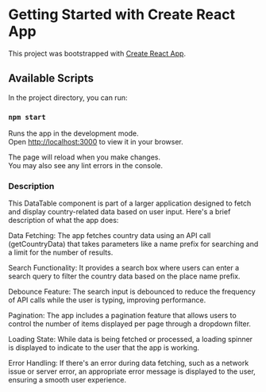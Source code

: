 # Getting Started with Create React App

This project was bootstrapped with [Create React App](https://github.com/facebook/create-react-app).

## Available Scripts

In the project directory, you can run:

### `npm start`

Runs the app in the development mode.\
Open [http://localhost:3000](http://localhost:3000) to view it in your browser.

The page will reload when you make changes.\
You may also see any lint errors in the console.

### Description
This DataTable component is part of a larger application designed to fetch and display country-related data based on user input. Here's a brief description of what the app does:

Data Fetching: The app fetches country data using an API call (getCountryData) that takes parameters like a name prefix for searching and a limit for the number of results.

Search Functionality: It provides a search box where users can enter a search query to filter the country data based on the place name prefix.

Debounce Feature: The search input is debounced to reduce the frequency of API calls while the user is typing, improving performance.

Pagination: The app includes a pagination feature that allows users to control the number of items displayed per page through a dropdown filter.

Loading State: While data is being fetched or processed, a loading spinner is displayed to indicate to the user that the app is working.

Error Handling: If there's an error during data fetching, such as a network issue or server error, an appropriate error message is displayed to the user, ensuring a smooth user experience.
